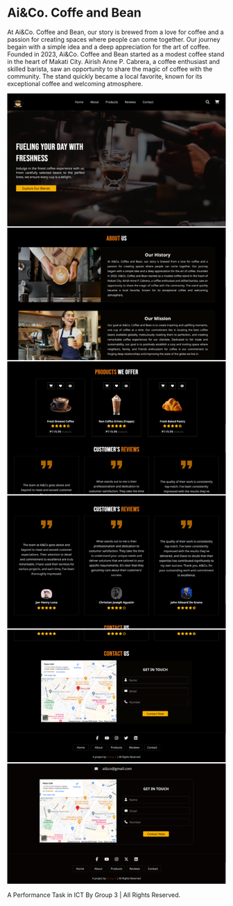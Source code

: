 # Ai&Co. Coffe and Bean

At Ai&Co. Coffee and Bean, our story is brewed from a love for coffee and a passion for creating spaces where people can come together. 
Our journey begain with a simple idea and a deep appreciation for the art of coffee. Founded in 2023, Ai&Co. 
Coffee and Bean started as a modest coffee stand in the heart of Makati City. Airish Anne P. Cabrera, a coffee enthusiast and skilled barista, 
saw an opportunity to share the magic of coffee with the community. The stand quickly became a local favorite, known for its exceptional coffee and 
welcoming atmosphere. 

![snapshot 1](./static/snapshot1.png)
![snapshot 2](./static/snapshot2.png)
![snapshot 3](./static/snapshot3.png)
![snapshot 4](./static/snapshot4.png)
![snapshot 5](./static/snapshot5.png)
![snapshot 6](./static/snapshot6.png)

A Performance Task in ICT By Group 3 | All Rights Reserved.

